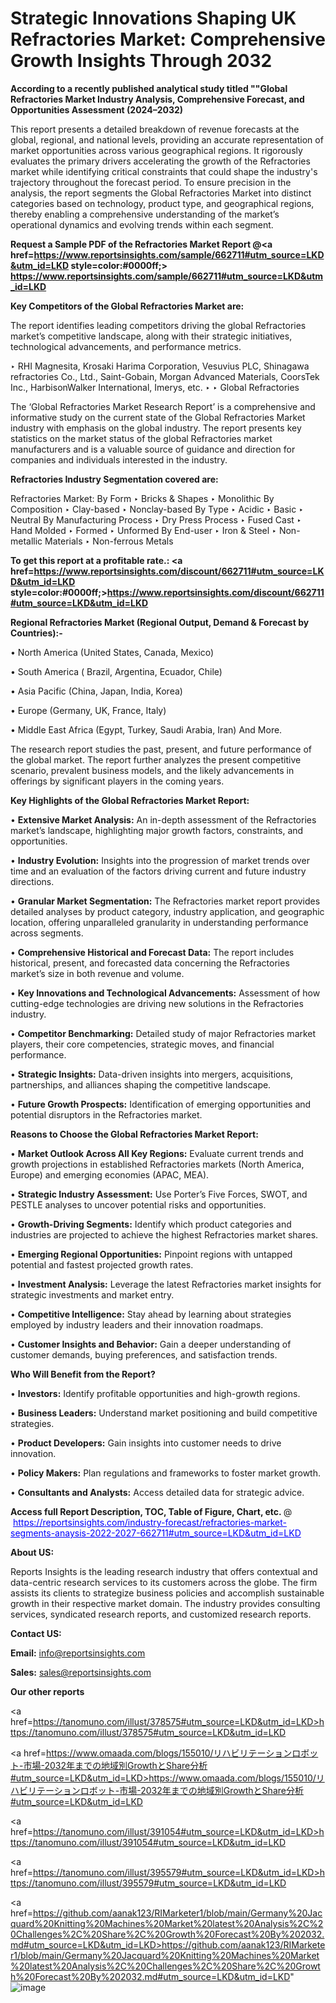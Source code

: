 # Strategic Innovations Shaping UK Refractories Market: Comprehensive Growth Insights Through 2032

<strong>According to a recently published analytical study titled ""Global Refractories Market Industry Analysis, Comprehensive Forecast, and Opportunities Assessment (2024–2032)</strong>

This report presents a detailed breakdown of revenue forecasts at the global, regional, and national levels, providing an accurate representation of market opportunities across various geographical regions. It rigorously evaluates the primary drivers accelerating the growth of the Refractories market while identifying critical constraints that could shape the industry's trajectory throughout the forecast period. To ensure precision in the analysis, the report segments the Global Refractories Market into distinct categories based on technology, product type, and geographical regions, thereby enabling a comprehensive understanding of the market’s operational dynamics and evolving trends within each segment.

<strong>Request a Sample PDF of the Refractories Market Report </strong><strong>@<a href=https://www.reportsinsights.com/sample/662711#utm_source=LKD&utm_id=LKD style=color:#0000ff;> https://www.reportsinsights.com/sample/662711#utm_source=LKD&utm_id=LKD</a></strong></font>

<strong>Key Competitors of the Global Refractories Market are:</strong>

The report identifies leading competitors driving the global Refractories market’s competitive landscape, along with their strategic initiatives, technological advancements, and performance metrics.

‣ RHI Magnesita, Krosaki Harima Corporation, Vesuvius PLC, Shinagawa refractories Co., Ltd., Saint-Gobain, Morgan Advanced Materials, CoorsTek Inc., HarbisonWalker International, Imerys, etc.
‣ 
‣ Global Refractories

The ‘Global Refractories Market Research Report’ is a comprehensive and informative study on the current state of the Global Refractories Market industry with emphasis on the global industry. The report presents key statistics on the market status of the global Refractories market manufacturers and is a valuable source of guidance and direction for companies and individuals interested in the industry.

<strong>Refractories Industry Segmentation covered are:</strong>

Refractories Market: 
By Form 
‣ Bricks & Shapes 
‣ Monolithic 
By Composition 
‣ Clay-based 
‣ Nonclay-based 
By Type 
‣ Acidic 
‣ Basic 
‣ Neutral 
By Manufacturing Process 
‣ Dry Press Process 
‣ Fused Cast 
‣ Hand Molded 
‣ Formed 
‣ Unformed
By End-user 
‣ Iron & Steel 
‣ Non-metallic Materials
‣ Non-ferrous Metals

<strong>To get this report at a profitable rate.: <a href=https://www.reportsinsights.com/discount/662711#utm_source=LKD&utm_id=LKD style=color:#0000ff;>https://www.reportsinsights.com/discount/662711#utm_source=LKD&utm_id=LKD</a></strong></font>

<strong>Regional Refractories Market (Regional Output, Demand &amp; Forecast by Countries):-</strong>

• North America (United States, Canada, Mexico)

• South America ( Brazil, Argentina, Ecuador, Chile)

• Asia Pacific (China, Japan, India, Korea)

• Europe (Germany, UK, France, Italy)

• Middle East Africa (Egypt, Turkey, Saudi Arabia, Iran) And More.

The research report studies the past, present, and future performance of the global market. The report further analyzes the present competitive scenario, prevalent business models, and the likely advancements in offerings by significant players in the coming years.

<strong>Key Highlights of the Global Refractories Market Report:</strong>

• <strong>Extensive Market Analysis:</strong> An in-depth assessment of the Refractories market’s landscape, highlighting major growth factors, constraints, and opportunities.

• <strong>Industry Evolution:</strong> Insights into the progression of market trends over time and an evaluation of the factors driving current and future industry directions.

• <strong>Granular Market Segmentation:</strong> The Refractories market report provides detailed analyses by product category, industry application, and geographic location, offering unparalleled granularity in understanding performance across segments.

• <strong>Comprehensive Historical and Forecast Data:</strong> The report includes historical, present, and forecasted data concerning the Refractories market’s size in both revenue and volume.

• <strong>Key Innovations and Technological Advancements:</strong> Assessment of how cutting-edge technologies are driving new solutions in the Refractories industry.

• <strong>Competitor Benchmarking:</strong> Detailed study of major Refractories market players, their core competencies, strategic moves, and financial performance.

• <strong>Strategic Insights:</strong> Data-driven insights into mergers, acquisitions, partnerships, and alliances shaping the competitive landscape.

• <strong>Future Growth Prospects:</strong> Identification of emerging opportunities and potential disruptors in the Refractories market.

<strong>Reasons to Choose the Global Refractories Market Report:</strong>

• <strong>Market Outlook Across All Key Regions:</strong> Evaluate current trends and growth projections in established Refractories markets (North America, Europe) and emerging economies (APAC, MEA).

• <strong>Strategic Industry Assessment:</strong> Use Porter’s Five Forces, SWOT, and PESTLE analyses to uncover potential risks and opportunities.

• <strong>Growth-Driving Segments:</strong> Identify which product categories and industries are projected to achieve the highest Refractories market shares.

• <strong>Emerging Regional Opportunities:</strong> Pinpoint regions with untapped potential and fastest projected growth rates.

• <strong>Investment Analysis:</strong> Leverage the latest Refractories market insights for strategic investments and market entry.

• <strong>Competitive Intelligence:</strong> Stay ahead by learning about strategies employed by industry leaders and their innovation roadmaps.

• <strong>Customer Insights and Behavior:</strong> Gain a deeper understanding of customer demands, buying preferences, and satisfaction trends.

<strong>Who Will Benefit from the Report?</strong>

• <strong>Investors:</strong> Identify profitable opportunities and high-growth regions.

• <strong>Business Leaders:</strong> Understand market positioning and build competitive strategies.

• <strong>Product Developers:</strong> Gain insights into customer needs to drive innovation.

• <strong>Policy Makers:</strong> Plan regulations and frameworks to foster market growth.

• <strong>Consultants and Analysts:</strong> Access detailed data for strategic advice.
</ul>
<strong>Access full Report Description, TOC, Table of Figure, Chart, etc. </strong>@  <a href=https://reportsinsights.com/industry-forecast/refractories-market-segments-anaysis-2022-2027-662711#utm_source=LKD&utm_id=LKD style=color:#0000ff;>https://reportsinsights.com/industry-forecast/refractories-market-segments-anaysis-2022-2027-662711#utm_source=LKD&utm_id=LKD</a></font>

<strong><strong>About US</strong>:</strong>

Reports Insights is the leading research industry that offers contextual and data-centric research services to its customers across the globe. The firm assists its clients to strategize business policies and accomplish sustainable growth in their respective market domain. The industry provides consulting services, syndicated research reports, and customized research reports.

<strong>Contact US:</strong>

<p class=""""><b>Email:</b> <a href=mailto:info@reportsinsights.com>info@reportsinsights.com</a></p>
<p class=""""><b>Sales:</b> <a href=mailto:sales@reportsinsights.com>sales@reportsinsights.com</a></p>

<strong>Our other reports</strong>

<a href=https://tanomuno.com/illust/378575#utm_source=LKD&utm_id=LKD>https://tanomuno.com/illust/378575#utm_source=LKD&utm_id=LKD</a>

<a href=https://www.omaada.com/blogs/155010/リハビリテーションロボット-市場-2032年までの地域別GrowthとShare分析#utm_source=LKD&utm_id=LKD>https://www.omaada.com/blogs/155010/リハビリテーションロボット-市場-2032年までの地域別GrowthとShare分析#utm_source=LKD&utm_id=LKD</a>

<a href=https://tanomuno.com/illust/391054#utm_source=LKD&utm_id=LKD>https://tanomuno.com/illust/391054#utm_source=LKD&utm_id=LKD</a>

<a href=https://tanomuno.com/illust/395579#utm_source=LKD&utm_id=LKD>https://tanomuno.com/illust/395579#utm_source=LKD&utm_id=LKD</a>

<a href=https://github.com/aanak123/RIMarketer1/blob/main/Germany%20Jacquard%20Knitting%20Machines%20Market%20latest%20Analysis%2C%20Challenges%2C%20Share%2C%20Growth%20Forecast%20By%202032.md#utm_source=LKD&utm_id=LKD>https://github.com/aanak123/RIMarketer1/blob/main/Germany%20Jacquard%20Knitting%20Machines%20Market%20latest%20Analysis%2C%20Challenges%2C%20Share%2C%20Growth%20Forecast%20By%202032.md#utm_source=LKD&utm_id=LKD</a>"
![image](https://github.com/user-attachments/assets/1c426609-dcad-476d-8c83-37abca0b9765)
